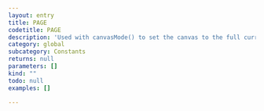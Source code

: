 ```yaml
---
layout: entry
title: PAGE
codetitle: PAGE
description: 'Used with canvasMode() to set the canvas to the full current page.'
category: global
subcategory: Constants
returns: null
parameters: []
kind: ""
todo: null
examples: []

---
```

